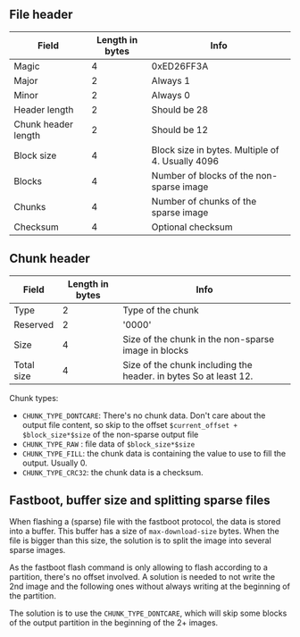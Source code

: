
## File header

Field               | Length in bytes | Info
--------------------|-----------------|---------------------
Magic               |               4 | 0xED26FF3A
Major               |               2 | Always 1
Minor               |               2 | Always 0
Header length       |               2 | Should be 28
Chunk header length |               2 | Should be 12
Block size          |               4 | Block size in bytes. Multiple of 4. Usually 4096
Blocks              |               4 | Number of blocks of the non-sparse image
Chunks              |               4 | Number of chunks of the sparse image
Checksum            |               4 | Optional checksum


## Chunk header

Field      | Length in bytes | Info
-----------|-----------------|-----
Type       |               2 | Type of the chunk
Reserved   |               2 | '0000'
Size       |               4 | Size of the chunk in the non-sparse image in blocks
Total size |               4 | Size of the chunk including the header. in bytes So at least 12.


Chunk types:

  - ``CHUNK_TYPE_DONTCARE``: There's no chunk data. Don't care about the output file content,
  so skip to the offset ``$current_offset + $block_size*$size`` of the non-sparse output file
  - ``CHUNK_TYPE_RAW`` : file data of ``$block_size*$size``
  - ``CHUNK_TYPE_FILL``: the chunk data is containing the value to use to fill the output. Usually 0.
  - ``CHUNK_TYPE_CRC32``: the chunk data is a checksum.

## Fastboot, buffer size and splitting sparse files

When flashing a (sparse) file with the fastboot protocol, the data is stored into a buffer.
This buffer has a size of ``max-download-size`` bytes. When the file is bigger than this
size, the solution is to split the image into several sparse images.

As the fastboot flash command is only allowing to flash according to a partition, there's
no offset involved. A solution is needed to not write the 2nd image and the following ones
without always writing at the beginning of the partition.

The solution is to use the ``CHUNK_TYPE_DONTCARE``, which will skip some blocks of the output
partition in the beginning of the 2+ images.

